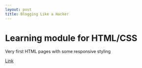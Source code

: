 ```yaml
---
layout: post
title: Blogging Like a Hacker
---
```


# Learning module for HTML/CSS

Very first HTML pages with some responsive styling

[Link](https://hakanergin.github.io/hyf-html-css/)
